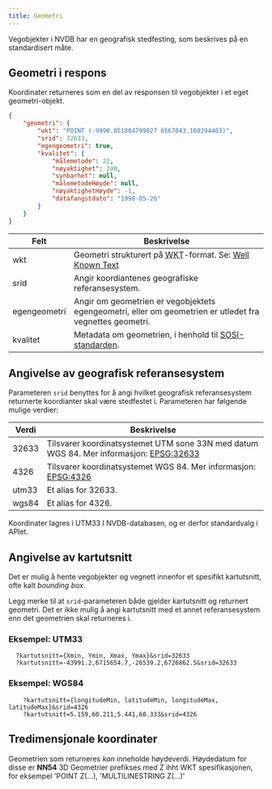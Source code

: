 ```yaml
---
title: Geometri
---
```


Vegobjekter i NVDB har en geografisk stedfesting, som beskrives på en standardisert måte.

## Geometri i respons

Koordinater returneres som en del av responsen til vegobjekter i et eget geometri-objekt.

```json
{
    "geometri": {
        "wkt": "POINT (-9990.051804799827 6567043.160294403)",
        "srid": 32633,
        "egengeometri": true,
        "kvalitet": {
            "målemetode": 22,
            "nøyaktighet": 200,
            "synbarhet": null,
            "målemetodeHøyde": null,
            "nøyaktighetHøyde": -1,
            "datafangstdato": "1998-05-26"
        }
    }
}

```
<table>
<thead>
<tr>
<th>Felt</th>
<th>Beskrivelse</th>
</tr>
</thead>
<tbody>
<tr>
<td>wkt</td>
<td>Geometri strukturert på <abbr title="Well-known text">WKT</abbr>-format.
Se: <a href="https://en.wikipedia.org/wiki/Well-known_text">Well Known Text</a>
</td>
</tr>
<tr>
<td>srid</td>
<td>Angir koordiantenes geografiske referansesystem.</td>
</tr>
<tr>
<td>egengeometri</td>
<td>Angir om geometrien er vegobjektets egengeometri, eller om geometrien er utledet fra vegnettes geometri.</td>
</tr>
<tr>
<td>kvalitet</td>
<td>Metadata om geometrien, i henhold til <a href="http://kartverket.no/geodataarbeid/Standarder/SOSI/"> SOSI-standarden</a>.</td>
</tr>
</tbody>
</table>

## Angivelse av geografisk referansesystem

Parameteren `srid` benyttes for å angi hvilket geografisk referansesystem returnerte koordianter skal være stedfestet i. Parameteren har følgende mulige verdier:

<table>
<thead>
<tr>
<th>Verdi</th>
<th>Beskrivelse</th>
</tr>
</thead>
<tbody>
<tr>
<td>32633</td>
<td>Tilsvarer koordinatsystemet UTM sone 33N med datum WGS 84.  
Mer informasjon: <a href="http://spatialreference.org/ref/epsg/wgs-84-utm-zone-33n/">EPSG:32633</a>
</td>
</tr>
<tr>
<td>4326</td>
<td>Tilsvarer koordinatsystemet WGS 84.  
Mer informasjon: <a href="http://spatialreference.org/ref/epsg/wgs-84/">EPSG:4326</a></td>
</tr>
<tr>
<td>utm33</td>
<td>Et alias for 32633.</td>
</tr>
<tr>
<td>wgs84</td>
<td>Et alias for 4326.</td>
</tr>
</tbody>
</table>

Koordinater lagres i UTM33 I NVDB-databasen, og er derfor standardvalg i APIet.

## Angivelse av kartutsnitt

Det er mulig å hente vegobjekter og vegnett innenfor et spesifikt kartutsnitt, ofte kalt _bounding box_.

Legg merke til at `srid`-parameteren både gjelder kartutsnitt og returnert geometri. Det er ikke mulig å angi kartutsnitt med et annet referansesystem enn det geometrien skal returneres i.

### Eksempel: UTM33

```
  ?kartutsnitt={Xmin, Ymin, Xmax, Ymax}&srid=32633
  ?kartutsnitt=-43991.2,6715654.7,-26539.2,6726862.5&srid=32633
```

### Eksempel: WGS84

```
    ?kartutsnitt={longitudeMin, latitudeMin, longitudeMax, latitudeMax}&srid=4326
    ?kartutsnitt=5.159,60.211,5.441,60.333&srid=4326
```

## Tredimensjonale koordinater

Geometrien som returneres _kan_ inneholde høydeverdi. Høydedatum for disse er **NN54**
3D Geometrier prefikses med Z ihht WKT spesifikasjonen, for eksempel 'POINT Z(...), 'MULTILINESTRING Z(...)'
